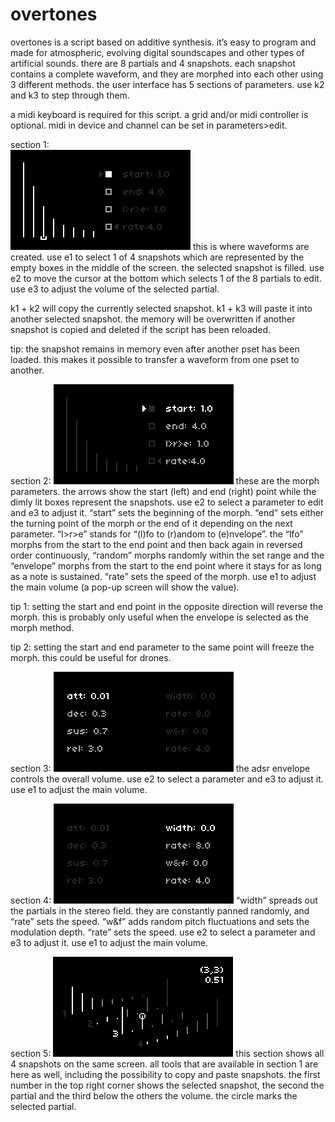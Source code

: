 # overtones
overtones is a script based on additive synthesis. it’s easy to program and made for atmospheric, evolving digital soundscapes and other types of artificial sounds. there are 8 partials and 4 snapshots. each snapshot contains a complete waveform, and they are morphed into each other using 3 different methods. the user interface has 5 sections of parameters. use k2 and k3 to step through them.

a midi keyboard is required for this script. a grid and/or midi controller is optional. midi in device and channel can be set in parameters>edit.

section 1:  
![](overtones_section1.png)
this is where waveforms are created. use e1 to select 1 of 4 snapshots which are represented by the empty boxes in the middle of the screen. the selected snapshot is filled. use e2 to move the cursor at the bottom which selects 1 of the 8 partials to edit. use e3 to adjust the volume of the selected partial.

k1 + k2 will copy the currently selected snapshot. k1 + k3 will paste it into another selected snapshot. the memory will be overwritten if another snapshot is copied and deleted if the script has been reloaded.

tip:
the snapshot remains in memory even after another pset has been loaded. this makes it possible to transfer a waveform from one pset to another.

section 2:
![](overtones_section2.png)
these are the morph parameters. the arrows show the start (left) and end (right) point while the dimly lit boxes represent the snapshots. use e2 to select a parameter to edit and e3 to adjust it. “start” sets the beginning of the morph. “end” sets either the turning point of the morph or the end of it depending on the next parameter. “l>r>e” stands for “(l)fo to (r)andom to (e)nvelope”. the “lfo” morphs from the start to the end point and then back again in reversed order continuously, “random” morphs randomly within the set range and the “envelope” morphs from the start to the end point where it stays for as long as a note is sustained. “rate” sets the speed of the morph. use e1 to adjust the main volume (a pop-up screen will show the value).

tip 1:
setting the start and end point in the opposite direction will reverse the morph. this is probably only useful when the envelope is selected as the morph method.

tip 2:
setting the start and end parameter to the same point will freeze the morph. this could be useful for drones.

section 3:
![](overtones_section3.png)
the adsr envelope controls the overall volume. use e2 to select a parameter and e3 to adjust it. use e1 to adjust the main volume.

section 4:
![](overtones_section4.png)
“width” spreads out the partials in the stereo field. they are constantly panned randomly, and “rate” sets the speed. “w&f” adds random pitch fluctuations and sets the modulation depth. “rate” sets the speed. use e2 to select a parameter and e3 to adjust it. use e1 to adjust the main volume.

section 5:
![](overtones_section5.png)
this section shows all 4 snapshots on the same screen. all tools that are available in section 1 are here as well, including the possibility to copy and paste snapshots. the first number in the top right corner shows the selected snapshot, the second the partial and the third below the others the volume. the circle marks the selected partial.
